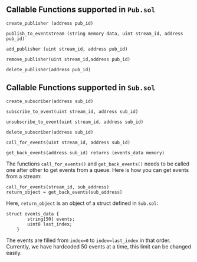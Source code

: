 ## Callable Functions supported in `Pub.sol`

`create_publisher (address pub_id)` 

`publish_to_eventstream (string memory data, uint stream_id, address pub_id)`

`add_publisher (uint stream_id, address pub_id)` 

`remove_publisher(uint stream_id,address pub_id)`

`delete_publisher(address pub_id)`

## Callable Functions supported in `Sub.sol`

`create_subscriber(address sub_id)`

`subscribe_to_event(uint stream_id, address sub_id)`

`unsubscribe_to_event(uint stream_id, address sub_id)`

`delete_subscriber(address sub_id)`

`call_for_events(uint stream_id, address sub_id)` 

`get_back_events(address sub_id) returns (events_data memory)`

The functions `call_for_events()` and `get_back_events()` needs to be called one after other to get events from a queue. Here is how you can get events from a stream:

```
call_for_events(stream_id, sub_address)
return_object = get_back_events(sub_address)
```

Here, `return_object` is an object of a struct defined in `Sub.sol`:

```
struct events_data {
        string[50] events;
        uint8 last_index;
    }
```

The events are filled from `index=0` to `index=last_index` in that order. Currently, we have hardcoded 50 events at a time, this limit can be changed easily. 





